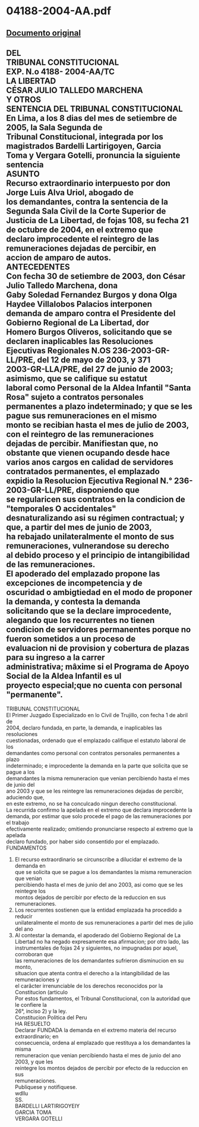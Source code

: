 
04188-2004-AA.pdf
=================
  
[Documento original](https://tc.gob.pe/jurisprudencia/2005/04188-2004-AA.pdf)  
---  
DEL  
TRIBUNAL CONSTITUCIONAL  
EXP. N.o 4188- 2004-AA/TC  
LA LIBERTAD  
CÉSAR JULIO TALLEDO MARCHENA  
Y OTROS  
SENTENCIA DEL TRIBUNAL CONSTITUCIONAL  
En Lima, a los 8 dias del mes de setiembre de 2005, la Sala Segunda de  
Tribunal Constitucional, integrada por los magistrados Bardelli Lartirigoyen, Garcia  
Toma y Vergara Gotelli, pronuncia la siguiente sentencia  
ASUNTO  
Recurso extraordinario interpuesto por don Jorge Luis Alva Uriol, abogado de  
los demandantes, contra la sentencia de la Segunda Sala Civil de la Corte Superior de  
Justicia de La Libertad, de fojas 108, su fecha 21 de octubre de 2004, en el extremo que  
declaro improcedente el reintegro de las remuneraciones dejadas de percibir, en  
accion de amparo de autos.  
ANTECEDENTES  
Con fecha 30 de setiembre de 2003, don César Julio Talledo Marchena, dona  
Gaby Soledad Fernandez Burgos y dona Olga Haydee Villalobos Palacios interponen  
demanda de amparo contra el Presidente del Gobierno Regional de La Libertad, dor  
Homero Burgos Oliveros, solicitando que se declaren inaplicables las Resoluciones  
Ejecutivas Regionales N.OS 236-2003-GR-LL/PRE, del 12 de mayo de 2003, y 371  
2003-GR-LLA/PRE, del 27 de junio de 2003; asimismo, que se califique su estatut  
laboral como Personal de la Aldea Infantil "Santa Rosa" sujeto a contratos personales  
permanentes a plazo indeterminado; y que se les pague sus remuneraciones en el mismo  
monto se recibian hasta el mes de julio de 2003, con el reintegro de las remuneraciones  
dejadas de percibir. Manifiestan que, no obstante que vienen ocupando desde hace  
varios anos cargos en calidad de servidores contratados permanentes, el emplazado  
expidio la Resolucion Ejecutiva Regional N.° 236-2003-GR-LL/PRE, disponiendo que  
se regularicen sus contratos en la condicion de "temporales O accidentales"  
desnaturalizando asi su régimen contractual; y que, a partir del mes de junio de 2003,  
ha rebajado unilateralmente el monto de sus remuneraciones, vulnerandose su derecho  
al debido proceso y el principio de intangibilidad de las remuneraciones.  
El apoderado del emplazado propone las excepciones de incompetencia y de  
oscuridad o ambigtiedad en el modo de proponer la demanda, y contesta la demanda  
solicitando que se la declare improcedente, alegando que los recurrentes no tienen  
condicion de servidores permanentes porque no fueron sometidos a un proceso de  
evaluacion ni de provision y cobertura de plazas para su ingreso a la carrer  
administrativa; mâxime si el Programa de Apoyo Social de la Aldea Infantil es ul  
proyecto especial;que no cuenta con personal "permanente".  
-  
TRIBUNAL CONSTITUCIONAL  
El Primer Juzgado Especializado en lo Civil de Trujillo, con fecha 1 de abril de  
2004, declaro fundada, en parte, la demanda, e inaplicables las resoluciones  
cuestionadas, ordenado que el emplazado califique el estatuto laboral de los  
demandantes como personal con contratos personales permanentes a plazo  
indeterminado; e improcedente la demanda en la parte que solicita que se pague a los  
demandantes la misma remuneracion que venian percibiendo hasta el mes de junio del  
ano 2003 y que se les reintegre las remuneraciones dejadas de percibir, aduciendo que,  
en este extremo, no se ha conculcado ningun derecho constitucional.  
La recurrida confirmo la apelada en el extremo que declara improcedente la  
demanda, por estimar que solo procede el pago de las remuneraciones por el trabajo  
efectivamente realizado; omitiendo pronunciarse respecto al extremo que la apelada  
declaro fundado, por haber sido consentido por el emplazado.  
FUNDAMENTOS  
1. El recurso extraordinario se circunscribe a dilucidar el extremo de la demanda en  
que se solicita que se pague a los demandantes la misma remuneracion que venian  
percibiendo hasta el mes de junio del ano 2003, asi como que se les reintegre los  
montos dejados de percibir por efecto de la reduccion en sus remuneraciones.  
2. Los recurrentes sostienen que la entidad emplazada ha procedido a reducir  
unilateralmente el monto de sus remuneraciones a partir del mes de julio del ano  
2003. Al contestar la demanda, el apoderado del Gobierno Regional de La  
Libertad no ha negado expresamente esa afirmacion; por otro lado, las  
instrumentales de fojas 24 y siguientes, no impugnadas por aquel, corroboran que  
las remuneraciones de los demandantes sufrieron disminucion en su monto,  
situacion que atenta contra el derecho a la intangibilidad de las remuneraciones y  
el carâcter irrenunciable de los derechos reconocidos por la Constitucion (articulo  
Por estos fundamentos, el Tribunal Constitucional, con la autoridad que le confiere la  
26°, inciso 2) y la ley.  
Constitucion Politica del Peru  
HA RESUELTO  
Declarar FUNDADA la demanda en el extremo materia del recurso extraordinario; en  
consecuencia, ordena al emplazado que restituya a los demandantes la misma  
remuneracion que venian percibiendo hasta el mes de junio del ano 2003, y que les  
reintegre los montos dejados de percibir por efecto de la reduccion en sus  
remuneraciones.  
Publiquese y notifiquese.  
wdllu  
SS.  
BARDELLI LARTIRIGOYEIY  
GARCIA TOMA  
VERGARA GOTELLI
